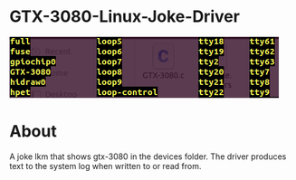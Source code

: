 # GTX-3080-Linux-Joke-Driver

![image](https://github.com/danlove99/GTX-3080-Linux-Joke-Driver/blob/master/gtx3080.png)

# About 

A joke lkm that shows gtx-3080 in the devices folder. The driver produces text to the system log when written to or read from. 
